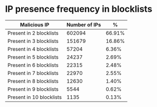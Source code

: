 # IP presence frequency in blocklists
| Malicious IP | Number of IPs | % |
|----|----|----|
| Present in 2 blocklists | 602094 | 66.91% |
| Present in 3 blocklists | 151679 | 16.86% |
| Present in 4 blocklists | 57204 | 6.36% |
| Present in 5 blocklists | 24237 | 2.69% |
| Present in 6 blocklists | 22315 | 2.48% |
| Present in 7 blocklists | 22970 | 2.55% |
| Present in 8 blocklists | 12630 | 1.40% |
| Present in 9 blocklists | 5544 | 0.62% |
| Present in 10 blocklists | 1135 | 0.13% |
